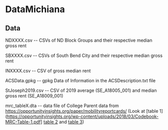 ﻿# DataMichiana
 
 ## Data
 
 NDXXXX.csv -- CSVs of ND Block Groups and their respective median gross rent
 
 SBXXXX.csv -- CSVs of South Bend City and their respective median gross rent
 
 INXXXX.csv -- CSV of gross median rent
 
 ACSData.gpkg -- gpkg Data of Information in the ACSDescription.txt file
 
 StJoseph2019.csv -- CSV of 2019 average (SE_A18005_001) and median gross rent (SE_A18009_001)
 
 mrc_tableX.dta -- data file of College Parent data from https://opportunityinsights.org/paper/mobilityreportcards/ (Look at [table 1](https://opportunityinsights.org/wp-content/uploads/2018/03/Codebook-MRC-Table-1.pdf] [table 2](https://opportunityinsights.org/wp-content/uploads/2018/04/Codebook-MRC-Table-2.pdf) and [table 3](https://opportunityinsights.org/wp-content/uploads/2018/04/Codebook-MRC-Table-3.pdf))
 
 
